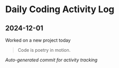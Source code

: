 # Daily Coding Activity Log

## 2024-12-01

Worked on a new project today

> Code is poetry in motion.

*Auto-generated commit for activity tracking*
